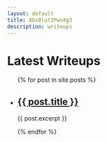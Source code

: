 ```yaml
---
layout: default
title: Abs0lut3Pwn4g3
description: writeups
---
```

<h1>Latest Writeups</h1>

<ul>
  {% for post in site.posts %}
    <li>
      <h2><a href="/writeups{{post.url}}">{{ post.title }}</a></h2>
      <p>{{ post.excerpt }}</p>
    </li>
  {% endfor %}
</ul>
